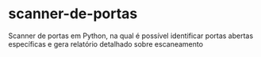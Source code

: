 # scanner-de-portas
Scanner de portas em Python, na qual é possível identificar portas abertas específicas e gera relatório detalhado sobre escaneamento
